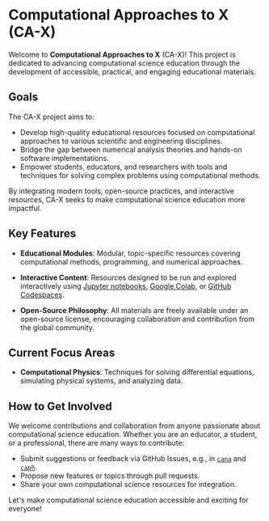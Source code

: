 # Computational Approaches to X (CA-X)

Welcome to **Computational Approaches to X** (CA-X)!
This project is dedicated to advancing computational science education
through the development of accessible, practical, and engaging
educational materials.


## Goals

The CA-X project aims to:
* Develop high-quality educational resources focused on computational
  approaches to various scientific and engineering disciplines.
* Bridge the gap between numerical analysis theories and hands-on
  software implementations.
* Empower students, educators, and researchers with tools and
  techniques for solving complex problems using computational methods.

By integrating modern tools, open-source practices, and interactive
resources, CA-X seeks to make computational science education more
impactful.


## Key Features

* **Educational Modules**:
  Modular, topic-specific resources covering computational methods,
  programming, and numerical approaches.

* **Interactive Content**:
  Resources designed to be run and explored interactively using
  [Jupyter notebooks](https://jupyter.org/),
  [Google Colab](https://colab.research.google.com/), or
  [GitHub Codespaces](https://github.com/features/codespaces).

* **Open-Source Philosophy**:
  All materials are freely available under an open-source license,
  encouraging collaboration and contribution from the global
  community.


## Current Focus Areas

* **Computational Physics**:
  Techniques for solving differential equations, simulating physical
  systems, and analyzing data.


## How to Get Involved

We welcome contributions and collaboration from anyone passionate
about computational science education.
Whether you are an educator, a student, or a professional, there are
many ways to contribute:

* Submit suggestions or feedback via GitHub Issues, e.g., in
  [`cana`](https://github.com/caxsrc/cana/issues) and
  [`caph`](https://github.com/caxsrc/caph/issues).
* Propose new features or topics through pull requests.
* Share your own computational science resources for integration.

Let's make computational science education accessible and exciting for
everyone!
